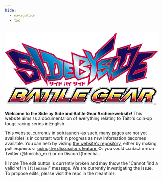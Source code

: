 ```yaml
---
hide:
  - navigation
  - toc
---
```


![Side by Side logo](./images/logos/sidebs.gif)
![Battle Gear logo](./images/logos/batlgear.gif)

**Welcome to the Side by Side and Battle Gear Archive website!** This website aims as a documentation of everything relating to Taito's coin-op touge racing series in English.

This website, currently in soft launch (as such, many pages are not yet available) is in constant work in progress as new information becomes available. You can help by visting [the website's repository,](https://github.com/FMecha/battlegear) either by making pull requests or [using the discussions feature.](https://github.com/FMecha/battlegear/discussions) Or you could contact me on Twitter (@fmecha_exe) or on Discord (fmecha).

!!! note
    The edit button is currently broken and may throw the "Cannot find a valid ref in `[filename]`" message. We are currently investigating the issue. To propose edits, please visit the repo in the meantime.
